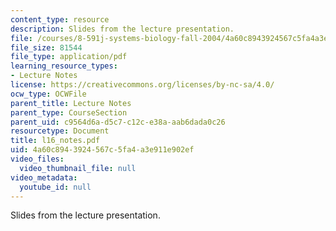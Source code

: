 ```yaml
---
content_type: resource
description: Slides from the lecture presentation.
file: /courses/8-591j-systems-biology-fall-2004/4a60c8943924567c5fa4a3e911e902ef_l16_notes.pdf
file_size: 81544
file_type: application/pdf
learning_resource_types:
- Lecture Notes
license: https://creativecommons.org/licenses/by-nc-sa/4.0/
ocw_type: OCWFile
parent_title: Lecture Notes
parent_type: CourseSection
parent_uid: c9564d6a-d5c7-c12c-e38a-aab6dada0c26
resourcetype: Document
title: l16_notes.pdf
uid: 4a60c894-3924-567c-5fa4-a3e911e902ef
video_files:
  video_thumbnail_file: null
video_metadata:
  youtube_id: null
---
```

Slides from the lecture presentation.